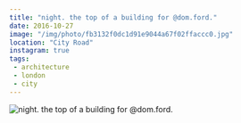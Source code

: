 ```yaml
---
title: "night. the top of a building for @dom.ford."
date: 2016-10-27
image: "/img/photo/fb3132f0dc1d91e9044a67f02ffaccc0.jpg"
location: "City Road"
instagram: true
tags:
 - architecture
 - london
 - city
---
```


![night. the top of a building for @dom.ford.](/img/photo/fb3132f0dc1d91e9044a67f02ffaccc0.jpg)
